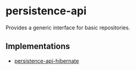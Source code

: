 persistence-api
===============

Provides a generic interface for basic repositories.

Implementations
------
* [persistence-api-hibernate](http://github.com/BVulaj/persistence-api-hibernate)
